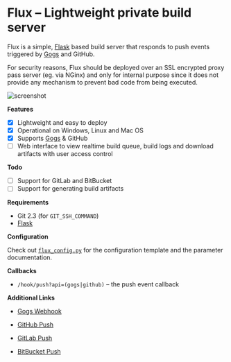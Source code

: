 # Flux &ndash; Lightweight private build server

Flux is a simple, [Flask][] based build server that responds to
push events triggered by [Gogs][] and GitHub.

For security reasons, Flux should be deployed over an SSL
encrypted proxy pass server (eg. via NGinx) and only for
internal purpose since it does not provide any mechanism
to prevent bad code from being executed.

![screenshot](http://i.imgur.com/91p3ZNX.png)

__Features__

* [x] Lightweight and easy to deploy
* [x] Operational on Windows, Linux and Mac OS
* [x] Supports [Gogs][] & GitHub
* [ ] Web interface to view realtime build queue, build logs
      and download artifacts with user access control

__Todo__

* [ ] Support for GitLab and BitBucket
* [ ] Support for generating build artifacts

__Requirements__

* Git 2.3 (for `GIT_SSH_COMMAND`)
* [Flask][]

__Configuration__

Check out [`flux_config.py`](flux_config.py) for the configuration
template and the parameter documentation.

__Callbacks__

* `/hook/push?api=(gogs|github)` &ndash; the push event callback

__Additional Links__

* [Gogs Webhook](https://gogs.io/docs/features/webhook)
* [GitHub Push](https://developer.github.com/v3/activity/events/types/#pushevent)
* [GitLab Push](https://gitlab.com/gitlab-org/gitlab-ce/blob/master/doc/web_hooks/web_hooks.md#push-events)
* [BitBucket Push](https://confluence.atlassian.com/bitbucket/event-payloads-740262817.html#EventPayloads-Push)

  [Flask]: http://flask.pocoo.org/
  [Gogs]: https://gogs.io/
